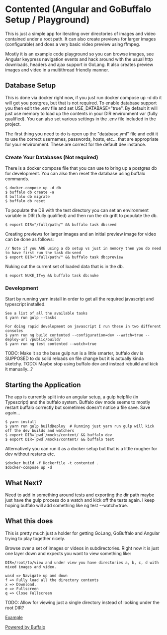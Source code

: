 # Contented (Angular and GoBuffalo Setup / Playground)

This is just a simple app for iterating over directories of images and video contained under a root path.  It can also 
create previews for larger images (configurable) and does a very basic video preview using ffmpeg.

Mostly it is an example code playground so you can browse images, see Angular keypress navigation events and hack around
with the usual http downloads, headers and ajax support in GoLang.  It also creates preview images and video in a 
multithread friendly manner.

## Database Setup

This is done via docker right now, if you just run docker compose up -d db it will get you postgres, but that is not required.
To enable database support you then edit the .env file and set USE_DATABASE="true".  By default it will just use memory
to load up the contents in your DIR environment var (fully qualified).  You can also set various settings in the .env file
included in the project.

The first thing you need to do is open up the "database.yml" file and edit it to use the correct 
usernames, passwords, hosts, etc... that are appropriate for your environment.  These are correct 
for the default dev instance.

### Create Your Databases (Not required)

There is a docker compose file that you can use to bring up a postgres db for development.  You can also then reset the
database using buffalo commands.

    $ docker-compose up -d db
    $ buffalo db create -a
    $ buffalo db migrate
    $ buffalo db reset

To populate the DB with the test directory you can set an environment variable in DIR (fully qualified) and then
run the db grift to populate the db.

    $ export DIR="/full/path/" && buffalo task db:seed

Creating previews for larger images and an initial preview image for video can be done as follows:

    // Note if you ARE using a db setup vs just in memory then you do need to have first run the task db:seed
    $ export DIR="/full/path/" && buffalo task db:preview

Nuking out the current set of loaded data that is in the db.

    $ export NUKE_IT=y && buffalo task db:nuke


###  Development
Start by running yarn install in order to get all the required javascript and typescript installed.

    See a list of all the available tasks
    $ yarn run gulp --tasks 

    For doing rapid development on javascript I run these in two different consoles
    $ yarn run ng build contented --configuration=dev --watch=true --deploy-url /public/build/
    $ yarn run ng test contented --watch=true

TODO: Make it so the base gulp run is a little smarter, buffalo dev is SUPPOSED to do solid reloads on file
change but it is actually kinda sketchy.
TODO: Maybe stop using buffalo dev and instead rebuild and kick it manually...?

## Starting the Application

The app is currently split into an angular setup, a gulp helpfile (in Typescript) and the buffalo system.  Buffalo dev
mode seems to mostly restart buffalo correctly but sometimes doesn't notice a file save.  Save again...

    $ yarn install
    $ yarn run gulp buildDeploy  # Running just yarn run gulp will kick off the dev builds and watchers
	$ export DIR=`pwd`/mocks/content/ && buffalo dev
	$ export DIR=`pwd`/mocks/content/ && buffalo test

Alternatively you can run it as a docker setup but that is a little rougher for dev without restarts etc.

    $docker build -f Dockerfile -t contented . 
    $docker-compose up -d

## What Next?

Need to add in something around tests and exporting the dir path maybe just have the gulp process do a watch
and kick off the tests again.  I keep hoping buffalo will add something like ng test --watch=true.

## What this does

This is pretty much just a holder for getting GoLang, GoBuffalo and Angular trying to play together nicely.

Browse over a set of images or videos in subdirectories.  Right now it is just one layer down and expects you
want to view something like:

    DIR=/root/to/view and under view you have directories a, b, c, d with mixed images and video.

    wasd => Navigate up and down
    f => Fully load all the directory contents
    x => Download. 
    e => Fullscreen
    q => Close Fullscreen

TODO: Allow for viewing just a single directory instead of looking under the root DIR?

[Example](mocks/content/ExampleLoaded.png)

[Powered by Buffalo](http://gobuffalo.io)

